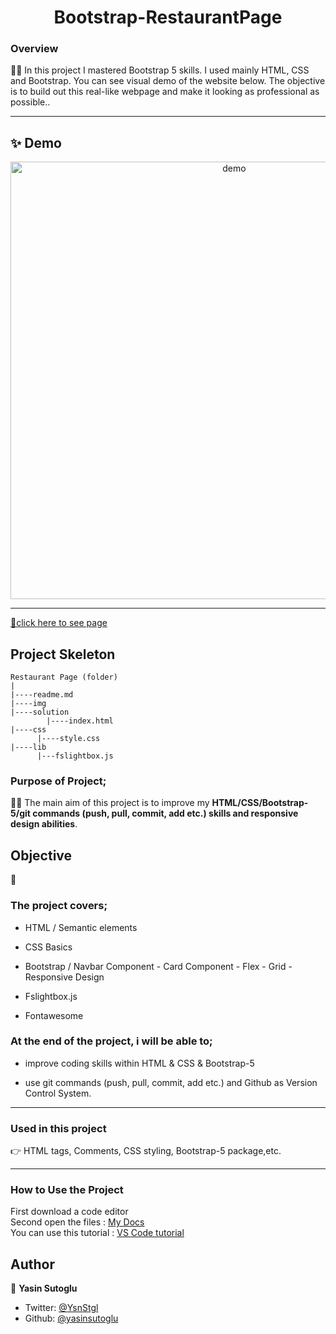<h1 align="center">Bootstrap-RestaurantPage</h1>

<h3>Overview</h3>
👨‍💻 In this project I mastered Bootstrap 5 skills. I used mainly HTML, CSS and Bootstrap. You can see visual demo of the website below. The objective is to build out this real-like webpage and make it looking as professional as possible..
<hr>

## ✨ Demo

 <p align="center">
  <img width="700" align="center" src="./img/readme.gif" alt="demo"/>   
</p>

<!-- ![Alt text](https://giphy.com/peekasso)  -->

<hr>

[📍click here to see page]()

<!-- ------------------------------------------------------ -->

## Project Skeleton 

```
Restaurant Page (folder)
|
|----readme.md             
|----img            
|----solution
        |----index.html  
|----css      
      |----style.css
|----lib
      |---fslightbox.js
```

<!-- --------------------------------------- -->
### Purpose of Project;

👨‍💻 The main aim of this project is to improve my <b>HTML/CSS/Bootstrap-5/git commands (push, pull, commit, add etc.) skills and responsive design abilities</b>.


## Objective

🎯

### The project covers;

- HTML / Semantic elements 

- CSS Basics

- Bootstrap / Navbar Component - Card Component - Flex - Grid - Responsive Design

- Fslightbox.js 

- Fontawesome

### At the end of the project, i will be able to;

- improve coding skills within HTML & CSS & Bootstrap-5

- use git commands (push, pull, commit, add etc.) and Github as Version Control System.

<hr>
<h3>Used in this project</h3>

👉 HTML tags, Comments, CSS styling, Bootstrap-5 package,etc.


<hr>
<h3>How to Use the Project</h3>
<span>First download a code editor </span>
<br><span>Second open the files : </span><a href='https://github.com/yasinsutoglu/parallax-page'>My Docs</a>
<br><span>You can use this tutorial : </span><a href='https://www.youtube.com/watch?v=fJEbVCrEMSE'>VS Code tutorial</a>

<!-- ------------------------------------------------------------------------- -->
<!-- ## 🚀 Usage

Make sure you have [npx](https://www.npmjs.com/package/npx) installed (`npx` is shipped by default since npm `5.2.0`)

Just run the following command at the root of your project and answer questions:

```sh
npx readme-md-generator
```

Or use default values for all questions (`-y`):

```sh
npx readme-md-generator -y
```

Use your own `ejs` README template (`-p`):

```sh
npx readme-md-generator -p path/to/my/own/template.md
```

You can find [ejs README template examples here](https://github.com/kefranabg/readme-md-generator/tree/master/templates). -->

<!-- -------------------------------------------------------------------------- -->

<!-- ## Code Contributors

This project exists thanks to all the people who contribute. [[Contribute](CONTRIBUTING.md)].
<a href="https://github.com/kefranabg/readme-md-generator/graphs/contributors"><img src="https://opencollective.com/readme-md-generator/contributors.svg?width=890&button=false" /></a>
 -->

<!-- ## 🤝 Contributing

Contributions, issues and feature requests are welcome.<br />
Feel free to check [issues page](https://github.com/kefranabg/readme-md-generator/issues) if you want to contribute.<br />
[Check the contributing guide](./CONTRIBUTING.md).<br /> -->


<!-- ------------------------------------------------------------------------------------- -->
## Author

👤 **Yasin Sutoglu**

- Twitter: [@YsnStgl](https://twitter.com/YsnStgl)
- Github: [@yasinsutoglu](https://github.com/yasinsutoglu)

